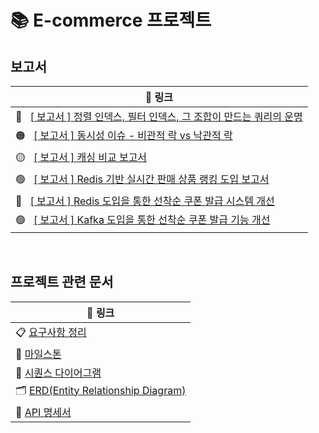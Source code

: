 # 📚 E-commerce 프로젝트

## 보고서

| 🔗 링크                                                                                                                                    |
|------------------------------------------------------------------------------------------------------------------------------------------|
| 🔴 &nbsp; [[ 보고서 ] 정렬 인덱스, 필터 인덱스, 그 조합이 만드는 쿼리의 운명](https://domean.tistory.com/329)                                                     |
| 🟠 &nbsp; [[ 보고서 ] 동시성 이슈 - 비관적 락 vs 낙관적 락](https://domean.tistory.com/330)                                                              |
| 🟡 &nbsp; [[ 보고서 ] 캐싱 비교 보고서](https://github.com/developerOlive/hhplus-e-commerce/blob/main/docs/08_Cashing_Report.md)                   |
| 🟢 &nbsp; [[ 보고서 ] Redis 기반 실시간 판매 상품 랭킹 도입 보고서](https://github.com/developerOlive/hhplus-e-commerce/blob/main/docs/10_Redis_Ranking.md) |
| 🔵 &nbsp; [[ 보고서 ] Redis 도입을 통한 선착순 쿠폰 발급 시스템 개선](https://domean.tistory.com/332)                                                                     |
| 🟣️ &nbsp; [[ 보고서 ] Kafka 도입을 통한 선착순 쿠폰 발급 기능 개선](https://domean.tistory.com/333)                                                        |

<br>

## 프로젝트 관련 문서

| 🔗 링크                                                                                     |
|----------------------------------------------------------------------------------------------------|
| 📋 [요구사항 정리](https://github.com/developerOlive/hhplus-e-commerce/blob/step3/docs/02_Requirements_Analysis.md)        |
| 🎯 [마일스톤](https://github.com/users/developerOlive/projects/9/views/1)                          |
| 🧩 [시퀀스 다이어그램](https://github.com/developerOlive/hhplus-e-commerce/blob/step3/docs/03_Sequence_Diagram.md)         |
| 🗂️ [ERD(Entity Relationship Diagram)](https://github.com/developerOlive/hhplus-e-commerce/blob/step3/docs/04_ERD.md)       |
| 🧾 [API 명세서](https://github.com/developerOlive/hhplus-e-commerce/blob/step4/docs/05.ApiDocument.md)                     |
